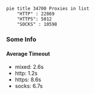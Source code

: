 
```mermaid
pie title 34700 Proxies in list
    "HTTP" : 22869
    "HTTPS": 5012
    "SOCKS" : 10598
```

### Some Info
#### Average Timeout

- mixed: 2.6s
- http: 1.2s
- https: 8.6s
- socks: 6.7s